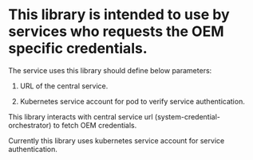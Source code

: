 # This library is intended to use by services who requests the OEM specific credentials.

The service uses this library should define below parameters:

1. URL of the central service.

2. Kubernetes service account for pod to verify service authentication.

This library interacts with central service url (system-credential-orchestrator) to fetch OEM credentials.

Currently this library uses kubernetes service account for service authentication.